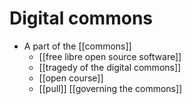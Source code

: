 # Digital commons

- A part of the [[commons]]
    - [[free libre open source software]]
    - [[tragedy of the digital commons]]
    - [[open course]]
    - [[pull]] [[governing the commons]]